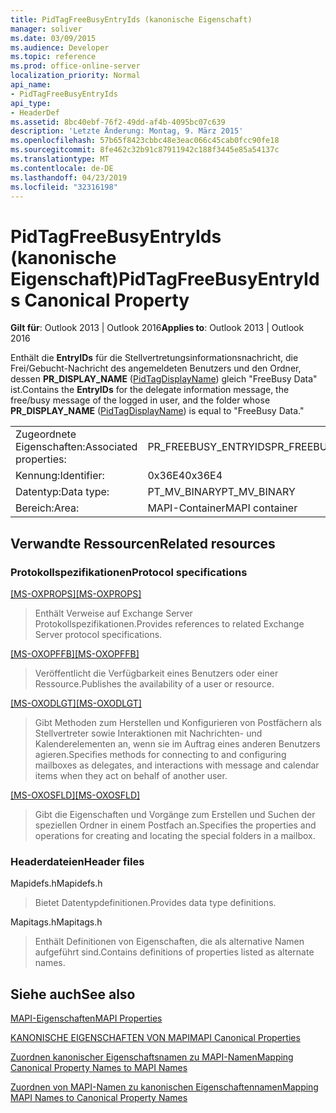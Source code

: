 ```yaml
---
title: PidTagFreeBusyEntryIds (kanonische Eigenschaft)
manager: soliver
ms.date: 03/09/2015
ms.audience: Developer
ms.topic: reference
ms.prod: office-online-server
localization_priority: Normal
api_name:
- PidTagFreeBusyEntryIds
api_type:
- HeaderDef
ms.assetid: 8bc40ebf-76f2-49dd-af4b-4095bc07c639
description: 'Letzte Änderung: Montag, 9. März 2015'
ms.openlocfilehash: 57b65f8423cbbc48e3eac066c45cab0fcc90fe18
ms.sourcegitcommit: 8fe462c32b91c87911942c188f3445e85a54137c
ms.translationtype: MT
ms.contentlocale: de-DE
ms.lasthandoff: 04/23/2019
ms.locfileid: "32316198"
---
```

# <a name="pidtagfreebusyentryids-canonical-property"></a><span data-ttu-id="c18ee-103">PidTagFreeBusyEntryIds (kanonische Eigenschaft)</span><span class="sxs-lookup"><span data-stu-id="c18ee-103">PidTagFreeBusyEntryIds Canonical Property</span></span>

  
  
<span data-ttu-id="c18ee-104">**Gilt für**: Outlook 2013 | Outlook 2016</span><span class="sxs-lookup"><span data-stu-id="c18ee-104">**Applies to**: Outlook 2013 | Outlook 2016</span></span> 
  
<span data-ttu-id="c18ee-105">Enthält die **EntryIDs** für die Stellvertretungsinformationsnachricht, die Frei/Gebucht-Nachricht des angemeldeten Benutzers und den Ordner, dessen **PR_DISPLAY_NAME** ([PidTagDisplayName](pidtagdisplayname-canonical-property.md)) gleich "FreeBusy Data" ist.</span><span class="sxs-lookup"><span data-stu-id="c18ee-105">Contains the **EntryIDs** for the delegate information message, the free/busy message of the logged in user, and the folder whose **PR_DISPLAY_NAME** ([PidTagDisplayName](pidtagdisplayname-canonical-property.md)) is equal to "FreeBusy Data."</span></span>
  
|||
|:-----|:-----|
|<span data-ttu-id="c18ee-106">Zugeordnete Eigenschaften:</span><span class="sxs-lookup"><span data-stu-id="c18ee-106">Associated properties:</span></span>  <br/> |<span data-ttu-id="c18ee-107">PR_FREEBUSY_ENTRYIDS</span><span class="sxs-lookup"><span data-stu-id="c18ee-107">PR_FREEBUSY_ENTRYIDS</span></span>  <br/> |
|<span data-ttu-id="c18ee-108">Kennung:</span><span class="sxs-lookup"><span data-stu-id="c18ee-108">Identifier:</span></span>  <br/> |<span data-ttu-id="c18ee-109">0x36E4</span><span class="sxs-lookup"><span data-stu-id="c18ee-109">0x36E4</span></span>  <br/> |
|<span data-ttu-id="c18ee-110">Datentyp:</span><span class="sxs-lookup"><span data-stu-id="c18ee-110">Data type:</span></span>  <br/> |<span data-ttu-id="c18ee-111">PT_MV_BINARY</span><span class="sxs-lookup"><span data-stu-id="c18ee-111">PT_MV_BINARY</span></span>  <br/> |
|<span data-ttu-id="c18ee-112">Bereich:</span><span class="sxs-lookup"><span data-stu-id="c18ee-112">Area:</span></span>  <br/> |<span data-ttu-id="c18ee-113">MAPI-Container</span><span class="sxs-lookup"><span data-stu-id="c18ee-113">MAPI container</span></span>  <br/> |
   
## <a name="related-resources"></a><span data-ttu-id="c18ee-114">Verwandte Ressourcen</span><span class="sxs-lookup"><span data-stu-id="c18ee-114">Related resources</span></span>

### <a name="protocol-specifications"></a><span data-ttu-id="c18ee-115">Protokollspezifikationen</span><span class="sxs-lookup"><span data-stu-id="c18ee-115">Protocol specifications</span></span>

<span data-ttu-id="c18ee-116">[[MS-OXPROPS]](https://msdn.microsoft.com/library/f6ab1613-aefe-447d-a49c-18217230b148%28Office.15%29.aspx)</span><span class="sxs-lookup"><span data-stu-id="c18ee-116">[[MS-OXPROPS]](https://msdn.microsoft.com/library/f6ab1613-aefe-447d-a49c-18217230b148%28Office.15%29.aspx)</span></span>
  
> <span data-ttu-id="c18ee-117">Enthält Verweise auf Exchange Server Protokollspezifikationen.</span><span class="sxs-lookup"><span data-stu-id="c18ee-117">Provides references to related Exchange Server protocol specifications.</span></span>
    
<span data-ttu-id="c18ee-118">[[MS-OXOPFFB]](https://msdn.microsoft.com/library/1a527299-7211-4d27-a74c-b69bd0746320%28Office.15%29.aspx)</span><span class="sxs-lookup"><span data-stu-id="c18ee-118">[[MS-OXOPFFB]](https://msdn.microsoft.com/library/1a527299-7211-4d27-a74c-b69bd0746320%28Office.15%29.aspx)</span></span>
  
> <span data-ttu-id="c18ee-119">Veröffentlicht die Verfügbarkeit eines Benutzers oder einer Ressource.</span><span class="sxs-lookup"><span data-stu-id="c18ee-119">Publishes the availability of a user or resource.</span></span>
    
<span data-ttu-id="c18ee-120">[[MS-OXODLGT]](https://msdn.microsoft.com/library/01a89b11-9c43-4c40-b147-8f6a1ef5a44f%28Office.15%29.aspx)</span><span class="sxs-lookup"><span data-stu-id="c18ee-120">[[MS-OXODLGT]](https://msdn.microsoft.com/library/01a89b11-9c43-4c40-b147-8f6a1ef5a44f%28Office.15%29.aspx)</span></span>
  
> <span data-ttu-id="c18ee-121">Gibt Methoden zum Herstellen und Konfigurieren von Postfächern als Stellvertreter sowie Interaktionen mit Nachrichten- und Kalenderelementen an, wenn sie im Auftrag eines anderen Benutzers agieren.</span><span class="sxs-lookup"><span data-stu-id="c18ee-121">Specifies methods for connecting to and configuring mailboxes as delegates, and interactions with message and calendar items when they act on behalf of another user.</span></span>
    
<span data-ttu-id="c18ee-122">[[MS-OXOSFLD]](https://msdn.microsoft.com/library/a60e9c16-2ba8-424b-b60c-385a8a2837cb%28Office.15%29.aspx)</span><span class="sxs-lookup"><span data-stu-id="c18ee-122">[[MS-OXOSFLD]](https://msdn.microsoft.com/library/a60e9c16-2ba8-424b-b60c-385a8a2837cb%28Office.15%29.aspx)</span></span>
  
> <span data-ttu-id="c18ee-123">Gibt die Eigenschaften und Vorgänge zum Erstellen und Suchen der speziellen Ordner in einem Postfach an.</span><span class="sxs-lookup"><span data-stu-id="c18ee-123">Specifies the properties and operations for creating and locating the special folders in a mailbox.</span></span>
    
### <a name="header-files"></a><span data-ttu-id="c18ee-124">Headerdateien</span><span class="sxs-lookup"><span data-stu-id="c18ee-124">Header files</span></span>

<span data-ttu-id="c18ee-125">Mapidefs.h</span><span class="sxs-lookup"><span data-stu-id="c18ee-125">Mapidefs.h</span></span>
  
> <span data-ttu-id="c18ee-126">Bietet Datentypdefinitionen.</span><span class="sxs-lookup"><span data-stu-id="c18ee-126">Provides data type definitions.</span></span>
    
<span data-ttu-id="c18ee-127">Mapitags.h</span><span class="sxs-lookup"><span data-stu-id="c18ee-127">Mapitags.h</span></span>
  
> <span data-ttu-id="c18ee-128">Enthält Definitionen von Eigenschaften, die als alternative Namen aufgeführt sind.</span><span class="sxs-lookup"><span data-stu-id="c18ee-128">Contains definitions of properties listed as alternate names.</span></span>
    
## <a name="see-also"></a><span data-ttu-id="c18ee-129">Siehe auch</span><span class="sxs-lookup"><span data-stu-id="c18ee-129">See also</span></span>



[<span data-ttu-id="c18ee-130">MAPI-Eigenschaften</span><span class="sxs-lookup"><span data-stu-id="c18ee-130">MAPI Properties</span></span>](mapi-properties.md)
  
[<span data-ttu-id="c18ee-131">KANONISCHE EIGENSCHAFTEN VON MAPI</span><span class="sxs-lookup"><span data-stu-id="c18ee-131">MAPI Canonical Properties</span></span>](mapi-canonical-properties.md)
  
[<span data-ttu-id="c18ee-132">Zuordnen kanonischer Eigenschaftsnamen zu MAPI-Namen</span><span class="sxs-lookup"><span data-stu-id="c18ee-132">Mapping Canonical Property Names to MAPI Names</span></span>](mapping-canonical-property-names-to-mapi-names.md)
  
[<span data-ttu-id="c18ee-133">Zuordnen von MAPI-Namen zu kanonischen Eigenschaftennamen</span><span class="sxs-lookup"><span data-stu-id="c18ee-133">Mapping MAPI Names to Canonical Property Names</span></span>](mapping-mapi-names-to-canonical-property-names.md)

